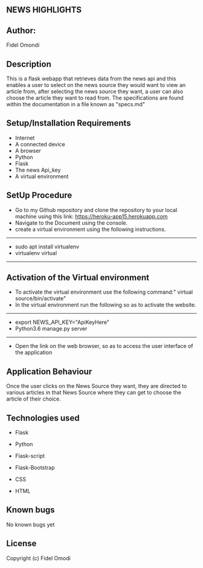 NEWS HIGHLIGHTS
---
Author:
-------
 Fidel Omondi

Description
------
This is a flask webapp that retrieves data from the news api and this enables a user to select on the news source they would want to view an article from, after selecting the news source they want, a user can also choose the article they want to read from.
The specifications are found within the documentation in a file known as "specs.md"

Setup/Installation Requirements
-------
* Internet
* A connected device
* A browser
* Python
* Flask
* The news Api_key
* A virtual environment

SetUp Procedure
----
* Go to my Github repository and clone the repository to your local machine using this link:
https://heroku-app15.herokuapp.com
* Navigate to the Document using the console.
* create a virtual environment using the following instructions.
------
* sudo apt install virtualenv
* virtualenv virtual
------

Activation of the Virtual environment
---
* To activate the virtual environment use the following command:" virtual source/bin/activate"
 * In the virtual environment run the following so as to activate the website.
-------
* export NEWS_API_KEY="ApiKeyHere"
* Python3.6 manage.py server
-------
* Open the link on the web browser, so as to access the user interface of the application

Application Behaviour 
---
Once the user clicks on the News Source they want, they are directed to various articles in that News Source where they can get to choose the article of their choice.


Technologies used
---
* Flask

* Python

* Flask-script

* Flask-Bootstrap

* CSS

* HTML

Known bugs
-----
No known bugs yet


 License
 ------
 Copyright (c) Fidel Omodi
